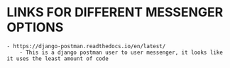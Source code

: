 # LINKS FOR DIFFERENT MESSENGER OPTIONS
    - https://django-postman.readthedocs.io/en/latest/
        - This is a django postman user to user messenger, it looks like it uses the least amount of code